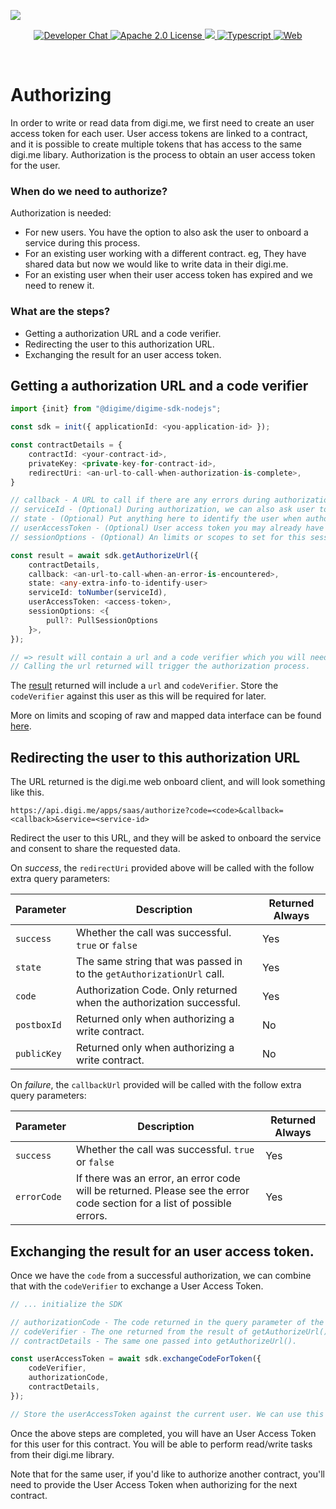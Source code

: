 ![](https://securedownloads.digi.me/partners/digime/SDKReadmeBanner.png)
<p align="center">
    <a href="https://developers.digi.me/slack/join">
        <img src="https://img.shields.io/badge/chat-slack-blueviolet.svg" alt="Developer Chat">
    </a>
    <a href="LICENSE">
        <img src="https://img.shields.io/badge/license-apache 2.0-blue.svg" alt="Apache 2.0 License">
    </a>
    <a href="#">
    	<img src="https://img.shields.io/badge/build-passing-brightgreen.svg">
    </a>
    <a href="https://www.typescriptlang.org/">
        <img src="https://img.shields.io/badge/language-typescript-ff69b4.svg" alt="Typescript">
    </a>
    <a href="https://developers.digi.me/">
        <img src="https://img.shields.io/badge/web-digi.me-red.svg" alt="Web">
    </a>
</p>

<br>

# Authorizing
In order to write or read data from digi.me, we first need to create an user access token for each user.
User access tokens are linked to a contract, and it is possible to create multiple tokens that has access to the same digi.me libary.
Authorization is the process to obtain an user access token for the user.

### When do we need to authorize?

Authorization is needed:

* For new users. You have the option to also ask the user to onboard a service during this process.
* For an existing user working with a different contract. eg, They have shared data but now we would like to write data in their digi.me.
* For an existing user when their user access token has expired and we need to renew it.

### What are the steps?

* Getting a authorization URL and a code verifier.
* Redirecting the user to this authorization URL.
* Exchanging the result for an user access token.

## Getting a authorization URL and a code verifier

```typescript
import {init} from "@digime/digime-sdk-nodejs";

const sdk = init({ applicationId: <you-application-id> });

const contractDetails = {
    contractId: <your-contract-id>,
    privateKey: <private-key-for-contract-id>,
    redirectUri: <an-url-to-call-when-authorization-is-complete>,
}

// callback - A URL to call if there are any errors during authorization. If successful, the callback used will be the redirectUrl in contractDetails above.
// serviceId - (Optional) During authorization, we can also ask user to onboard a service. ID can be found from getAvailableServices()
// state - (Optional) Put anything here to identify the user when authorization completes. This will be passed back in the callback.
// userAccessToken - (Optional) User access token you may already have for this user from another contract.
// sessionOptions - (Optional) An limits or scopes to set for this session.

const result = await sdk.getAuthorizeUrl({
    contractDetails,
    callback: <an-url-to-call-when-an-error-is-encountered>,
    state: <any-extra-info-to-identify-user>
    serviceId: toNumber(serviceId),
    userAccessToken: <access-token>,
    sessionOptions: <{
        pull?: PullSessionOptions
    }>,
});

// => result will contain a url and a code verifier which you will need for later.
// Calling the url returned will trigger the authorization process.
```
The [result](../../interfaces/types.getauthorizeurlresponse.html) returned will include a `url` and `codeVerifier`.
Store the `codeVerifier` against this user as this will be required for later.

More on limits and scoping of raw and mapped data interface can be found [here](../../interfaces/Types.PullSessionOptions.html).

## Redirecting the user to this authorization URL

The URL returned is the digi.me web onboard client, and will look something like this.

```
https://api.digi.me/apps/saas/authorize?code=<code>&callback=<callback>&service=<service-id>
```

Redirect the user to this URL, and they will be asked to onboard the service and consent to share the requested data.

On *success*, the `redirectUri` provided above will be called with the follow extra query parameters:

| Parameter | Description | Returned Always |
|-|-|-|
| `success` | Whether the call was successful. `true` or `false` | Yes |
| `state` | The same string that was passed in to the `getAuthorizationUrl` call. | Yes |
| `code` | Authorization Code. Only returned when the authorization successful. | Yes |
| `postboxId` | Returned only when authorizing a write contract. | No |
| `publicKey` | Returned only when authorizing a write contract. | No |

On *failure*, the `callbackUrl` provided will be called with the follow extra query parameters:

| Parameter | Description | Returned Always |
|-|-|-|
| `success` | Whether the call was successful. `true` or `false` | Yes |
| `errorCode` | If there was an error, an error code will be returned. Please see the error code section for a list of possible errors. | Yes |

## Exchanging the result for an user access token.

Once we have the `code` from a successful authorization, we can combine that with the `codeVerifier` to exchange a User Access Token.

```typescript
// ... initialize the SDK

// authorizationCode - The code returned in the query parameter of the returned URL.
// codeVerifier - The one returned from the result of getAuthorizeUrl().
// contractDetails - The same one passed into getAuthorizeUrl().

const userAccessToken = await sdk.exchangeCodeForToken({
    codeVerifier,
    authorizationCode,
    contractDetails,
});

// Store the userAccessToken against the current user. We can use this for future reads.
```

Once the above steps are completed, you will have an User Access Token for this user for this contract. You will be able to perform read/write tasks from their digi.me library.

Note that for the same user, if you'd like to authorize another contract, you'll need to provide the User Access Token when authorizing for the next contract.
